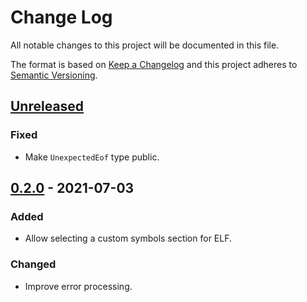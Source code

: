 # Change Log
All notable changes to this project will be documented in this file.

The format is based on [Keep a Changelog](http://keepachangelog.com/)
and this project adheres to [Semantic Versioning](http://semver.org/).

## [Unreleased]
### Fixed
- Make `UnexpectedEof` type public.

## [0.2.0] - 2021-07-03
### Added
- Allow selecting a custom symbols section for ELF.

### Changed
- Improve error processing.

[Unreleased]: https://github.com/Shnatsel/binfarce/compare/v0.2.0...HEAD
[0.2.0]: https://github.com/Shnatsel/binfarce/compare/v0.1.0...v0.2.0
